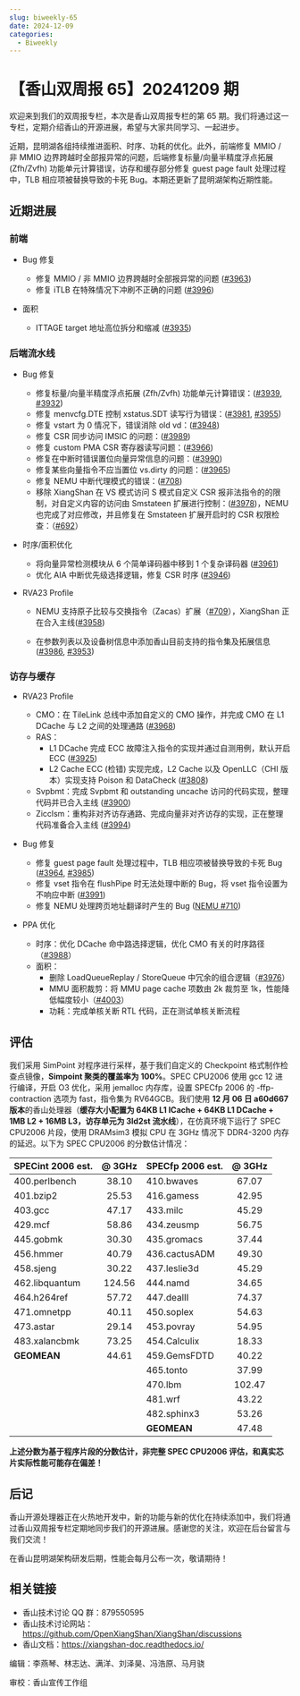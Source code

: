 ```yaml
---
slug: biweekly-65
date: 2024-12-09
categories:
  - Biweekly
---
```


# 【香山双周报 65】20241209 期

欢迎来到我们的双周报专栏，本次是香山双周报专栏的第 65 期。我们将通过这一专栏，定期介绍香山的开源进展，希望与大家共同学习、一起进步。

近期，昆明湖各组持续推进面积、时序、功耗的优化。此外，前端修复 MMIO / 非 MMIO 边界跨越时全部报异常的问题，后端修复标量/向量半精度浮点拓展 (Zfh/Zvfh) 功能单元计算错误，访存和缓存部分修复 guest page fault 处理过程中，TLB 相应项被替换导致的卡死 Bug。本期还更新了昆明湖架构近期性能。


<!-- more -->

## 近期进展

### 前端

- Bug 修复
    - 修复 MMIO / 非 MMIO 边界跨越时全部报异常的问题 ([#3963](https://github.com/OpenXiangShan/XiangShan/pull/3963))
    - 修复 iTLB 在特殊情况下冲刷不正确的问题 ([#3996](https://github.com/OpenXiangShan/XiangShan/pull/3996))

- 面积
    - ITTAGE target 地址高位拆分和缩减 ([#3935](https://github.com/OpenXiangShan/XiangShan/pull/3935))

### 后端流水线

- Bug 修复
    - 修复标量/向量半精度浮点拓展 (Zfh/Zvfh) 功能单元计算错误：([#3939](https://github.com/OpenXiangShan/XiangShan/pull/3939), [#3932](https://github.com/OpenXiangShan/XiangShan/pull/3932))
    - 修复 menvcfg.DTE 控制 xstatus.SDT 读写行为错误：([#3981](https://github.com/OpenXiangShan/XiangShan/pull/3981), [#3955](https://github.com/OpenXiangShan/XiangShan/pull/3955))
    - 修复 vstart 为 0 情况下，错误消除 old vd：([#3948](https://github.com/OpenXiangShan/XiangShan/pull/3948))
    - 修复 CSR 同步访问 IMSIC 的问题：([#3989](https://github.com/OpenXiangShan/XiangShan/pull/3989))
    - 修复 custom PMA CSR 寄存器读写问题：([#3966](https://github.com/OpenXiangShan/XiangShan/pull/3966))
    - 修复在中断时错误置位向量异常信息的问题：([#3990](https://github.com/OpenXiangShan/XiangShan/pull/3990))
    - 修复某些向量指令不应当置位 vs.dirty 的问题：([#3965](https://github.com/OpenXiangShan/XiangShan/pull/3965))
    - 修复 NEMU 中断代理模式的错误：([#708](https://github.com/OpenXiangShan/NEMU/pull/708))
    - 移除 XiangShan 在 VS 模式访问 S 模式自定义 CSR 报非法指令的的限制，对自定义内容的访问由 Smstateen 扩展进行控制：([#3978](https://github.com/OpenXiangShan/XiangShan/pull/3978))，NEMU 也完成了对应修改，并且修复在 Smstateen 扩展开启时的 CSR 权限检查：（[#692](https://github.com/OpenXiangShan/NEMU/pull/692)）

- 时序/面积优化
    - 将向量异常检测模块从 6 个简单译码器中移到 1 个复杂译码器 ([#3961](https://github.com/OpenXiangShan/XiangShan/pull/3961))
    - 优化 AIA 中断优先级选择逻辑，修复 CSR 时序 ([#3946](https://github.com/OpenXiangShan/XiangShan/pull/3946))


- RVA23 Profile
    - NEMU 支持原子比较与交换指令（Zacas）扩展（[#709](https://github.com/OpenXiangShan/NEMU/pull/709)），XiangShan 正在合入主线([#3958](https://github.com/OpenXiangShan/XiangShan/pull/3958))

    - 在参数列表以及设备树信息中添加香山目前支持的指令集及拓展信息 ([#3986](https://github.com/OpenXiangShan/XiangShan/pull/3986), [#3953](https://github.com/OpenXiangShan/XiangShan/pull/3953))

### 访存与缓存

- RVA23 Profile
  - CMO：在 TileLink 总线中添加自定义的 CMO 操作，并完成 CMO 在 L1 DCache 与 L2 之间的处理通路 ([#3968](https://github.com/OpenXiangShan/XiangShan/pull/3968))
  - RAS：
    - L1 DCache 完成 ECC 故障注入指令的实现并通过自测用例，默认开启 ECC ([#3925](https://github.com/OpenXiangShan/XiangShan/pull/3925))
    - L2 Cache ECC (检错) 实现完成，L2 Cache 以及 OpenLLC（CHI 版本）实现支持 Poison 和 DataCheck ([#3808](https://github.com/OpenXiangShan/XiangShan/pull/3808))
  - Svpbmt：完成 Svpbmt 和 outstanding uncache 访问的代码实现，整理代码并已合入主线 ([#3900](https://github.com/OpenXiangShan/XiangShan/pull/3900))
  - Zicclsm：重构非对齐访存通路、完成向量非对齐访存的实现，正在整理代码准备合入主线 ([#3994](https://github.com/OpenXiangShan/XiangShan/pull/3994))

- Bug 修复
  - 修复 guest page fault 处理过程中，TLB 相应项被替换导致的卡死 Bug ([#3964](https://github.com/OpenXiangShan/XiangShan/pull/3964), [#3985](https://github.com/OpenXiangShan/XiangShan/pull/3985))
  - 修复 vset 指令在 flushPipe 时无法处理中断的 Bug，将 vset 指令设置为不响应中断 ([#3991](https://github.com/OpenXiangShan/XiangShan/pull/3991))
  - 修复 NEMU 处理跨页地址翻译时产生的 Bug ([NEMU #710](https://github.com/OpenXiangShan/NEMU/pull/710))

- PPA 优化
  - 时序：优化 DCache 命中路选择逻辑，优化 CMO 有关的时序路径（[#3988](https://github.com/OpenXiangShan/XiangShan/pull/3988)）
  - 面积：
    - 删除 LoadQueueReplay / StoreQueue 中冗余的组合逻辑（[#3976](https://github.com/OpenXiangShan/XiangShan/pull/3976)）
    - MMU 面积裁剪：将 MMU page cache 项数由 2k 裁剪至 1k，性能降低幅度较小（[#4003](https://github.com/OpenXiangShan/XiangShan/pull/4003)）
    - 功耗：完成单核关断 RTL 代码，正在测试单核关断流程


## 评估

我们采用 SimPoint 对程序进行采样，基于我们自定义的 Checkpoint 格式制作检查点镜像，**Simpoint 聚类的覆盖率为 100%**。SPEC CPU2006 使用 gcc 12 进行编译，开启 O3 优化，采用 jemalloc 内存库，设置 SPECfp 2006 的 -ffp-contraction 选项为 fast，指令集为 RV64GCB。我们使用 **12 月 06 日 a60d667 版本**的香山处理器（**缓存大小配置为 64KB L1 ICache + 64KB L1 DCache + 1MB L2 + 16MB L3，访存单元为 3ld2st 流水线**），在仿真环境下运行了 SPEC CPU2006 片段，使用 DRAMsim3 模拟 CPU 在 3GHz 情况下 DDR4-3200 内存的延迟。以下为 SPEC CPU2006 的分数估计情况：

| SPECint 2006 est. | @ 3GHz | SPECfp 2006 est.  | @ 3GHz |
| :---------------- | :----: | :---------------- | :----: |
| 400.perlbench     | 38.10  | 410.bwaves        | 67.07  |
| 401.bzip2         | 25.53  | 416.gamess        | 42.95  |
| 403.gcc           | 47.17  | 433.milc          | 45.29  |
| 429.mcf           | 58.86  | 434.zeusmp        | 56.75  |
| 445.gobmk         | 30.30  | 435.gromacs       | 37.44  |
| 456.hmmer         | 40.79  | 436.cactusADM     | 49.30  |
| 458.sjeng         | 30.22  | 437.leslie3d      | 45.29  |
| 462.libquantum    | 124.56 | 444.namd          | 34.65  |
| 464.h264ref       | 57.72  | 447.dealII        | 74.37  |
| 471.omnetpp       | 40.11  | 450.soplex        | 54.63  |
| 473.astar         | 29.14  | 453.povray        | 54.95  |
| 483.xalancbmk     | 73.25  | 454.Calculix      | 18.33  |
| **GEOMEAN**       | 44.61  | 459.GemsFDTD      | 40.22  |
|                   |        | 465.tonto         | 37.99  |
|                   |        | 470.lbm           | 102.47 |
|                   |        | 481.wrf           | 43.22  |
|                   |        | 482.sphinx3       | 53.26  |
|                   |        | **GEOMEAN**       | 47.48  |

**上述分数为基于程序片段的分数估计，非完整 SPEC CPU2006 评估，和真实芯片实际性能可能存在偏差！**

## 后记

香山开源处理器正在火热地开发中，新的功能与新的优化在持续添加中，我们将通过香山双周报专栏定期地同步我们的开源进展。感谢您的关注，欢迎在后台留言与我们交流！

在香山昆明湖架构研发后期，性能会每月公布一次，敬请期待！

## 相关链接

* 香山技术讨论 QQ 群：879550595
* 香山技术讨论网站：https://github.com/OpenXiangShan/XiangShan/discussions
* 香山文档：https://xiangshan-doc.readthedocs.io/

编辑：李燕琴、林志达、满洋、刘泽昊、冯浩原、马月骁

审校：香山宣传工作组
